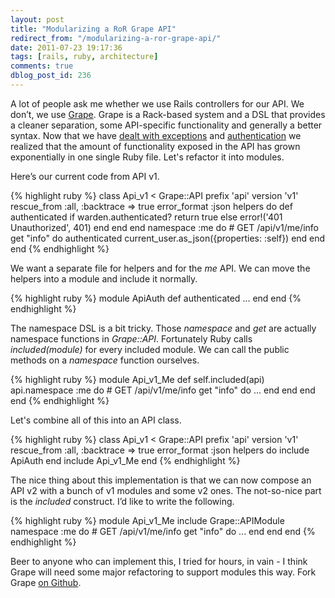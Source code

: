 ```yaml
---
layout: post
title: "Modularizing a RoR Grape API"
redirect_from: "/modularizing-a-ror-grape-api/"
date: 2011-07-23 19:17:36
tags: [rails, ruby, architecture]
comments: true
dblog_post_id: 236
---
```

A lot of people ask me whether we use Rails controllers for our API. We don’t, we use [Grape](https://github.com/ruby-grape/grape). Grape is a Rack-based system and a DSL that provides a cleaner separation, some API-specific  functionality and generally a better syntax. Now that we have [dealt with exceptions](/grape-trapping-all-exceptions-within-the-api) and [authentication](/grape-api-authentication-w-devise) we realized that the amount of functionality exposed in the API has grown exponentially in one single Ruby file. Let's refactor it into modules.

Here’s our current code from API v1.

{% highlight ruby %}
class Api_v1 < Grape::API
    prefix 'api'
    version 'v1'
    rescue_from :all, :backtrace => true
    error_format :json
    helpers do
        def authenticated
            if warden.authenticated?
                return true
            else
                error!('401 Unauthorized', 401)
            end
        end
    end
    namespace :me do
        # GET /api/v1/me/info
        get "info" do
            authenticated
            current_user.as_json({properties: :self})
        end
    end
end
{% endhighlight %}

We want a separate file for helpers and for the _me_ API. We can move the helpers into a module and include it normally.

{% highlight ruby %}
module ApiAuth
  def authenticated
    ...
  end
end
{% endhighlight %}

The namespace DSL is a bit tricky. Those _namespace_ and _get_ are actually namespace functions in _Grape::API_. Fortunately Ruby calls _included(module)_ for every included module. We can call the public methods on a _namespace_ function ourselves.

{% highlight ruby %}
module Api_v1_Me
  def self.included(api)
    api.namespace :me do
      # GET /api/v1/me/info
      get "info" do
        ...
      end
    end
  end
end
{% endhighlight %}

Let's combine all of this into an API class.

{% highlight ruby %}
class Api_v1 < Grape::API
  prefix 'api'
  version 'v1'
  rescue_from :all, :backtrace => true
  error_format :json
  helpers do
    include ApiAuth
  end
  include Api_v1_Me
end
{% endhighlight %}

The nice thing about this implementation is that we can now compose an API v2 with a bunch of v1 modules and some v2 ones. The not-so-nice part is the _included_ construct. I’d like to write the following.

{% highlight ruby %}
module Api_v1_Me
    include Grape::APIModule
    namespace :me do
        # GET /api/v1/me/info
        get "info" do
        ...
        end
    end
end
{% endhighlight %}

Beer to anyone who can implement this, I tried for hours, in vain - I think Grape will need some major refactoring to support modules this way. Fork Grape [on Github](https://github.com/ruby-grape/grape).
